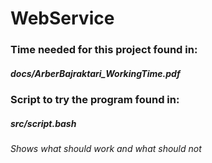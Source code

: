 # WebService

### Time needed for this project found in:
##### docs/ArberBajraktari_WorkingTime.pdf
 
### Script to try the program found in:
##### src/script.bash
###### Shows what should work and what should not

